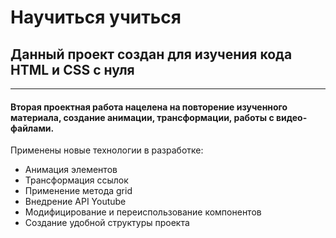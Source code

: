 # Научиться учиться
## Данный проект создан для изучения кода HTML и CSS с нуля
-------------------
#### Вторая проектная работа нацелена на повторение изученного материала, создание анимации, трансформации, работы с видео-файлами.
Применены новые технологии в разработке:
* Анимация элементов
* Трансформация ссылок
* Применение метода grid
* Внедрение API Youtube
* Модифицирование и переиспользование компонентов
* Создание удобной структуры проекта
